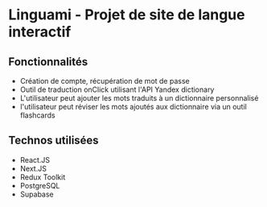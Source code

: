 # Linguami - Projet de site de langue interactif

## Fonctionnalités

- Création de compte, récupération de mot de passe
- Outil de traduction onClick utilisant l'API Yandex dictionary
- L'utilisateur peut ajouter les mots traduits à un dictionnaire personnalisé
- l'utilisateur peut réviser les mots ajoutés aux dictionnaire via un outil flashcards

## Technos utilisées

- React.JS
- Next.JS
- Redux Toolkit
- PostgreSQL
- Supabase
